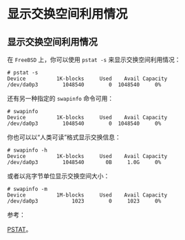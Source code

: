# 显示交换空间利用情况

## 显示交换空间利用情况

在 `FreeBSD` 上，你可以使用 `pstat -s` 来显示交换空间利用情况：

```
# pstat -s
Device          1K-blocks     Used    Avail Capacity
/dev/da0p3        1048540        0  1048540     0% 
```

还有另一种指定的 `swapinfo` 命令可用：

```
# swapinfo
Device          1K-blocks     Used    Avail Capacity
/dev/da0p3        1048540        0  1048540     0% 
```

你也可以以“人类可读”格式显示交换信息：

```
# swapinfo -h
Device          1K-blocks     Used    Avail Capacity
/dev/da0p3        1048540       0B     1.0G     0% 
```

或者以兆字节单位显示交换空间大小：

```
# swapinfo -m
Device          1M-blocks     Used    Avail Capacity
/dev/da0p3           1023        0     1023     0% 
```

参考：

[PSTAT](https://www.freebsd.org/cgi/man.cgi?query=swapinfo&sektion=8)。
